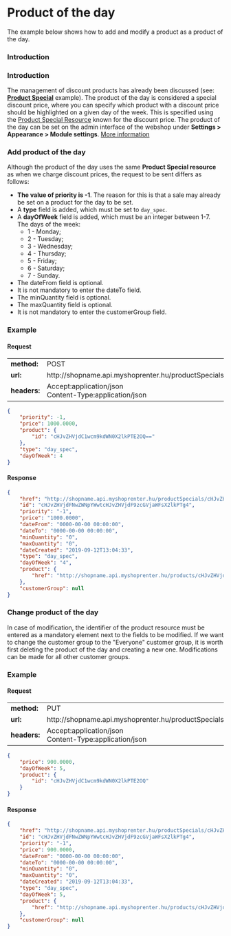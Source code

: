 # Product of the day

The example below shows how to add and modify a product as a product of the day.

### Introduction

### Introduction

The management of discount products has already been discussed (see: [**Product Special**](./01_0_product_special.md) example). The product of the day is considered a special discount price, where you can specify which product with a discount price should be highlighted on a given day of the week.
This is specified using the [Product Special Resource](../../api/product_special.md) known for the discount price.
The product of the day can be set on the admin interface of the webshop under **Settings > Appearance > Module settings**. [More information](https://support.shoprenter.hu/hc/hu/articles/215106328-Aj%C3%A1nl%C3%B3-modulok#nap_termeke)

### Add product of the day

Although the product of the day uses the same **Product Special resource** as when we charge discount prices, the request to be sent differs as follows:
- **The value of priority is -1**. The reason for this is that a sale may already be set on a product for the day to be set.
- A **type** field is added, which must be set to `day_spec`.
- A **dayOfWeek** field is added, which must be an integer between 1-7.<br>
  The days of the week:
    - 1 - Monday;
    - 2 - Tuesday;
    - 3 - Wednesday;
    - 4 - Thursday;
    - 5 - Friday;
    - 6 - Saturday;
    - 7 - Sunday.
- The dateFrom field is optional.
- It is not mandatory to enter the dateTo field.
- The minQuantity field is optional.
- The maxQuantity field is optional.
- It is not mandatory to enter the customerGroup field.

### Example

#### Request

<table>
  <tr>
    <td><b>method:</b></td>
    <td>POST</td>
  </tr>
  <tr>
    <td><b>url:</b></td>
    <td>http://shopname.api.myshoprenter.hu/productSpecials</td>
  </tr>
  <tr>
    <td><b>headers:</b></td>
    <td>
        Accept:application/json<br>
        Content-Type:application/json
    </td>
  </tr>
</table>

```json
{
    "priority": -1,
    "price": 1000.0000,
    "product": {
        "id": "cHJvZHVjdC1wcm9kdWN0X2lkPTE2OQ=="
    },
    "type": "day_spec",
    "dayOfWeek": 4
}
```

#### Response

```json
{
    "href": "http://shopname.api.myshoprenter.hu/productSpecials/cHJvZHVjdFNwZWNpYWwtcHJvZHVjdF9zcGVjaWFsX2lkPTg4",
    "id": "cHJvZHVjdFNwZWNpYWwtcHJvZHVjdF9zcGVjaWFsX2lkPTg4",
    "priority": "-1",
    "price": "1000.0000",
    "dateFrom": "0000-00-00 00:00:00",
    "dateTo": "0000-00-00 00:00:00",
    "minQuantity": "0",
    "maxQuantity": "0",
    "dateCreated": "2019-09-12T13:04:33",
    "type": "day_spec",
    "dayOfWeek": "4",
    "product": {
        "href": "http://shopname.api.myshoprenter.hu/products/cHJvZHVjdC1wcm9kdWN0X2lkPTE2OQ=="
    },
    "customerGroup": null
}
```

### Change product of the day

In case of modification, the identifier of the product resource must be entered as a mandatory element next to the fields to be modified.
If we want to change the customer group to the "Everyone" customer group, it is worth first deleting the product of the day and creating a new one. Modifications can be made for all other customer groups.
 
### Example

#### Request

<table>
  <tr>
    <td><b>method:</b></td>
    <td>PUT</td>
  </tr>
  <tr>
    <td><b>url:</b></td>
    <td>http://shopname.api.myshoprenter.hu/productSpecials/[ProductSpecialResourceID]</td>
  </tr>
  <tr>
    <td><b>headers:</b></td>
    <td>
        Accept:application/json<br>
        Content-Type:application/json
    </td>
  </tr>
</table>

```json
{
    "price": 900.0000,
    "dayOfWeek": 5,
    "product": {
        "id": "cHJvZHVjdC1wcm9kdWN0X2lkPTE2OQ"
    }
}
```

#### Response

```json
{
    "href": "http://shopname.api.myshoprenter.hu/productSpecials/cHJvZHVjdFNwZWNpYWwtcHJvZHVjdF9zcGVjaWFsX2lkPTg4",
    "id": "cHJvZHVjdFNwZWNpYWwtcHJvZHVjdF9zcGVjaWFsX2lkPTg4",
    "priority": "-1",
    "price": 900.0000,
    "dateFrom": "0000-00-00 00:00:00",
    "dateTo": "0000-00-00 00:00:00",
    "minQuantity": "0",
    "maxQuantity": "0",
    "dateCreated": "2019-09-12T13:04:33",
    "type": "day_spec",
    "dayOfWeek": 5,
    "product": {
        "href": "http://shopname.api.myshoprenter.hu/products/cHJvZHVjdC1wcm9kdWN0X2lkPTE2OQ=="
    },
    "customerGroup": null
}
```
